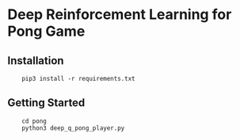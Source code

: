 # Deep Reinforcement Learning for Pong Game


## Installation

```{bash}
    pip3 install -r requirements.txt
```


## Getting Started

```{bash}
    cd pong
    python3 deep_q_pong_player.py
```
